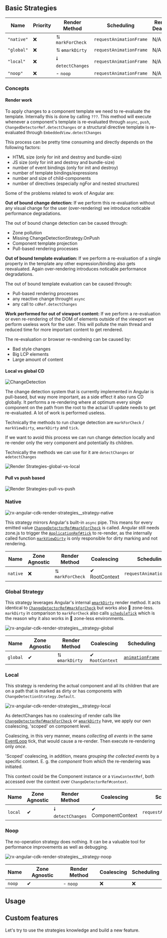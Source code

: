 ## Basic Strategies

| Name       | Priority | Render Method     | Scheduling              | Render Deadline |
| ---------- | -------- | ----------------- | ----------------------- | --------------- |
| `"native"` | ❌       | ⮁ `markForCheck`  | `requestAnimationFrame` | N/A             |
| `"global"` | ❌       | ⮁ `ɵmarkDirty`    | `requestAnimationFrame` | N/A             |
| `"local"`  | ❌       | 🠗 `detectChanges` | `requestAnimationFrame` | N/A             |
| `"noop"`   | ❌       | - `noop`          | `requestAnimationFrame` | N/A             |

### Concepts

#### Render work

To apply changes to a component template we need to re-evaluate the template. Internally this is done by calling `???`.
This method will execute whenever a component's template is re-evaluated through `async`, `push`, `ChangedDetectorRef.detectChanges` or a structural directive template is re-evaluated through `EmbeddedView.detectChanges`

This process can be pretty time consuming and directly depends on the following factors:
- HTML size (only for init and destroy and bundle-size)
- JS size (only for init and destroy and bundle-size)
- number of event bindings (only for init and destroy)
- number of template bindings/expressions
- number and size of child-components
- number of directives (especially ngFor and nested structures)

Some of the problems related to work of Angular are:

**Out of bound change detection:**
If we perform this re-evaluation without any visual change for the user (over-rendering) we introduce noticable performance degradations.

The out of bound change detection can be caused through: 
  - Zone pollution
  - Missing ChangeDetectionStrategy.OnPush 
  - Component template projection
  - Pull-based rendering processes 
  
**Out of bound template evaluation:**
If we perform a re-evaluation of a single property in the template any other expression/binding also gets reevaluated. 
Again over-rendering introduces noticable performance degradations.

The out of bound template evaluation can be caused through:
  - Pull-based rendering processes
  - any reactive change throught `async`
  - any call to `cdRef.detectChanges`


**Work performed for out of viewport content:**
If we perform a re-evaluation or even re-rendering of the DOM of elements outside of the viewport we perform useless work for the user.
This will pollute the main thread and reduced time for more important content to get rendered.

The re-evaluation or browser re-rendreing can be caused by:
- Bad style changes
- Big LCP elements
- Large amount of content

#### Local vs global CD

![ChangeDetection](https://user-images.githubusercontent.com/10064416/143149592-9a55eafc-3b44-412c-a146-acb777a2e777.png)

The change detection system that is currently implemented in Angular is pull-based, but way more important, as a side effect it also runs CD globally.
It performs a re-rendering where at optimum every single component on the path from the root to the actual UI update needs to get re-evaluated. 
A lot of work is performed useless.

Technically the methods to run change detection are `markForCheck` / `markViewDirty`, `ɵmarkDirty` and `tick`.

If we want to avoid this process we can run change detection locally and re-render only the very component and potentially its children.

Technically the methods we can use for it are `detectChanges` or `ɵdetectChanges`

![Render Strategies-global-vs-local](https://user-images.githubusercontent.com/10064416/143150010-fa01316a-acd9-4906-ab81-25a29336cf57.png)


#### Pull vs push based



![Render Strategies-pull-vs-push](https://user-images.githubusercontent.com/10064416/143150014-e83347e4-188c-447d-8d61-2fc3014f5abb.png)


### Native

![rx-angular-cdk-render-strategies__strategy-native](https://user-images.githubusercontent.com/10064416/116009720-78720c00-a61b-11eb-9702-82361d782a46.png)

This strategy mirrors Angular's built-in `async` pipe.
This means for every emitted value [`ChangeDetectorRef#markForCheck`](https://github.com/angular/angular/blob/930eeaf177a4c277f437f42314605ff8dc56fc82/packages/core/src/render3/view_ref.ts#L128) is called.
Angular still needs zone.js to trigger the [`ApplicationRef#tick`](https://github.com/angular/angular/blob/7d8dce11c0726cdba999fc59a83295d19e5e92e6/packages/core/src/application_ref.ts#L719) to re-render,
as the internally called function [`markViewDirty`](https://github.com/angular/angular/blob/930eeaf177a4c277f437f42314605ff8dc56fc82/packages/core/src/render3/instructions/shared.ts#L1837) is only responsible for dirty marking and not rendering.

| Name     | Zone Agnostic | Render Method    | Coalescing    | Scheduling              |
| -------- | ------------- | ---------------- | ------------- | ----------------------- |
| `native` | ❌            | ⮁ `markForCheck` | ✔ RootContext | `requestAnimationFrame` |

### Global Strategy

This strategy leverages Angular's internal [`ɵmarkDirty`](https://github.com/angular/angular/blob/930eeaf177a4c277f437f42314605ff8dc56fc82/packages/core/src/render3/instructions/change_detection.ts#L36) render method.
It acts identical to [`ChangeDetectorRef#markForCheck`](https://github.com/angular/angular/blob/930eeaf177a4c277f437f42314605ff8dc56fc82/packages/core/src/render3/view_ref.ts#L128) but works also 🚫 zone-less.
`markDirty` in comparison to `markForCheck` also calls [`scheduleTick`](https://github.com/angular/angular/blob/930eeaf177a4c277f437f42314605ff8dc56fc82/packages/core/src/render3/instructions/shared.ts#L1863) which is the reason why it also works in 🚫 zone-less environments.

![rx-angular-cdk-render-strategies__strategy-global](https://user-images.githubusercontent.com/10064416/116009680-59737a00-a61b-11eb-8c97-394b72ddbc95.png)

| Name     | Zone Agnostic | Render Method  | Coalescing      | Scheduling                                                                                                                                            |
| -------- | ------------- | -------------- | --------------- | ----------------------------------------------------------------------------------------------------------------------------------------------------- |
| `global` | ✔             | ⮁ `ɵmarkDirty` | ✔ `RootContext` | [`animationFrame`](https://github.com/angular/angular/blob/930eeaf177a4c277f437f42314605ff8dc56fc82/packages/core/src/render3/util/misc_utils.ts#L39) |

### Local

This strategy is rendering the actual component and all its children that are on a path
that is marked as dirty or has components with `ChangeDetectionStrategy.Default`.

![rx-angular-cdk-render-strategies__strategy-local](https://user-images.githubusercontent.com/10064416/116009674-52e50280-a61b-11eb-9971-07f8117ec399.png)

As detectChanges has no coalescing of render calls
like [`ChangeDetectorRef#markForCheck`](https://github.com/angular/angular/blob/930eeaf177a4c277f437f42314605ff8dc56fc82/packages/core/src/render3/view_ref.ts#L128) or [`ɵmarkDirty`](https://github.com/angular/angular/blob/930eeaf177a4c277f437f42314605ff8dc56fc82/packages/core/src/render3/instructions/change_detection.ts#L36) have, we apply our own coalescing, 'scoped' on component level.

Coalescing, in this very manner, means _collecting all events_ in the same
[EventLoop](https://developer.mozilla.org/de/docs/Web/JavaScript/EventLoop) tick, that would cause a re-render. Then execute re-rendering only _once_.

'Scoped' coalescing, in addition, means _grouping the collected events_ by a specific context.
E. g. the _component_ from which the re-rendering was initiated.

This context could be the Component instance or a `ViewContextRef`,
both accessed over the context over `ChangeDetectorRef#context`.

| Name    | Zone Agnostic | Render Method     | Coalescing         | Scheduling              |
| ------- | ------------- | ----------------- | ------------------ | ----------------------- |
| `local` | ✔             | 🠗 `detectChanges` | ✔ ComponentContext | `requestAnimationFrame` |

<!-- @TODO Julian - full screen animation of slide fo template vs EV -->

### Noop

The no-operation strategy does nothing. It can be a valuable tool for performance improvements as well as debugging.

![rx-angular-cdk-render-strategies__strategy-noop](https://user-images.githubusercontent.com/10064416/116009707-6d1ee080-a61b-11eb-83e8-5df2e8081b7a.png)

| Name   | Zone Agnostic | Render Method | Coalescing | Scheduling |
| ------ | ------------- | ------------- | ---------- | ---------- |
| `noop` | ✔             | - `noop`      | ❌         | ❌         |


## Usage

## Custom features

Let's try to use the strategies knowledge and build a new feature.

